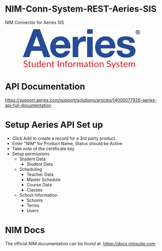 # NIM-Conn-System-REST-Aeries-SIS
NIM Connector for Aeries SIS

<p align="center">
  <img src="Assets/logo.png">
</p>

# API Documentation
https://support.aeries.com/support/solutions/articles/14000077926-aeries-api-full-documentation

# Setup Aeries API Set up

- Click Add to create a record for a 3rd party product.
- Enter "NIM" for Product Name, Status should be Active
- Take note of the certificate key
- Setup permissions
  - Student Data
    - Student Data
  - Scheduling
    - Teacher Data
    - Master Schedule
    - Course Data
    - Classes
  - School Information
    - Schools
    - Terms
    - Users


# NIM Docs
The official NIM documentation can be found at: https://docs.nimsuite.com
